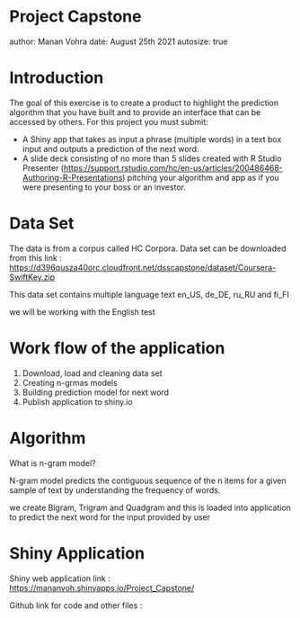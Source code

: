 Project Capstone
========================================================
author: Manan Vohra
date: August 25th 2021
autosize: true

Introduction
========================================================
The goal of this exercise is to create a product to highlight the prediction algorithm that you have built and to provide an interface that can be accessed by others. For this project you must submit:

 - A Shiny app that takes as input a phrase (multiple words) in a text box input and outputs a prediction of the next word.
 - A slide deck consisting of no more than 5 slides created with R Studio Presenter (https://support.rstudio.com/hc/en-us/articles/200486468-Authoring-R-Presentations) pitching your algorithm and app as if you were presenting to your boss or an investor.

Data Set
========================================================
The data is from a corpus called HC Corpora.
Data set can be downloaded from this link : https://d396qusza40orc.cloudfront.net/dsscapstone/dataset/Coursera-SwiftKey.zip

This data set contains multiple language text en_US, de_DE, ru_RU and fi_FI

we will be working with the English test 


Work flow of the application
========================================================

1. Download, load and cleaning data set
2. Creating n-grmas models 
3. Building prediction model for next word
4. Publish application to shiny.io

Algorithm
========================================================

What is n-gram model? 

N-gram model predicts the contiguous sequence of the n items for a given sample of text by understanding the frequency of words.

we create Bigram, Trigram and Quadgram and this is loaded into application to predict the next word for the input provided by user


Shiny Application
========================================================

Shiny web application link : https://mananvoh.shinyapps.io/Project_Capstone/

Github link for code and other files : 
